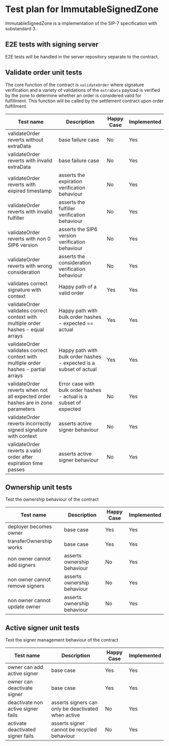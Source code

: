 # Test plan for ImmutableSignedZone

ImmutableSignedZone is a implementation of the SIP-7 specification with substandard 3.

## E2E tests with signing server

E2E tests will be handled in the server repository separate to the contract.

## Validate order unit tests

The core function of the contract is `validateOrder` where signature verification and a variety of validations of the `extraData` payload is verified by the zone to determine whether an order is considered valid for fulfillment. This function will be called by the settlement contract upon order fulfillment.

| Test name                                                                           | Description                                                        | Happy Case | Implemented |
| ----------------------------------------------------------------------------------- | ------------------------------------------------------------------ | ---------- | ----------- |
| validateOrder reverts without extraData                                             | base failure case                                                  | No         | Yes         |
| validateOrder reverts with invalid extraData                                        | base failure case                                                  | No         | Yes         |
| validateOrder reverts with expired timestamp                                        | asserts the expiration verification behaviour                      | No         | Yes         |
| validateOrder reverts with invalid fulfiller                                        | asserts the fulfiller verification behaviour                       | No         | Yes         |
| validateOrder reverts with non 0 SIP6 version                                       | asserts the SIP6 version verification behaviour                    | No         | Yes         |
| validateOrder reverts with wrong consideration                                      | asserts the consideration verification behaviour                   | No         | Yes         |
| validates correct signature with context                                            | Happy path of a valid order                                        | Yes        | Yes         |
| validateOrder validates correct context with multiple order hashes - equal arrays   | Happy path with bulk order hashes - expected == actual             | Yes        | Yes         |
| validateOrder validates correct context with multiple order hashes - partial arrays | Happy path with bulk order hashes - expected is a subset of actual | Yes        | Yes         |
| validateOrder reverts when not all expected order hashes are in zone parameters     | Error case with bulk order hashes - actual is a subset of expected | No         | Yes         |
| validateOrder reverts incorrectly signed signature with context                     | asserts active signer behaviour                                    | No         | Yes         |
| validateOrder reverts a valid order after expiration time passes                    | asserts active signer behaviour                                    | No         | Yes         |

## Ownership unit tests

Test the ownership behaviour of the contract

| Test name                       | Description                 | Happy Case | Implemented |
| ------------------------------- | --------------------------- | ---------- | ----------- |
| deployer becomes owner          | base  case                  | Yes        | Yes         |
| transferOwnership works         | base  case                  | Yes        | Yes         |
| non owner cannot add signers    | asserts ownership behaviour | No         | Yes         |
| non owner cannot remove signers | asserts ownership behaviour | No         | Yes         |
| non owner cannot update owner   | asserts ownership behaviour | No         | Yes         |

## Active signer unit tests

Test the signer management behaviour of the contract

| Test name                          | Description                                         | Happy Case | Implemented |
| ---------------------------------- | --------------------------------------------------- | ---------- | ----------- |
| owner can add active signer        | base  case                                          | Yes        | Yes         |
| owner can deactivate signer        | base  case                                          | Yes        | Yes         |
| deactivate non active signer fails | asserts signers can only be deactivated when active | No         | Yes         |
| activate deactivated signer fails  | asserts signer cannot be recycled behaviour         | No         | Yes         |
